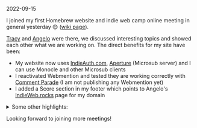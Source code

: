 2022-09-15


I joined my first Homebrew website and indie web camp online meeting in general yesterday 😊 ([wiki page](https://indieweb.org/events/2022-09-015-hwc-pacific)).

[Tracy](https://tracydurnell.com/) and [Angelo](https://ragt.ag/) were there, we discussed interesting topics and showed each other what we are working on. 
The direct benefits for my site have been:

* My website now uses [IndieAuth.com](https://indieweb.org/indieauth.com), [Aperture](https://aperture.p3k.io/) (Microsub server) and I can use Monocle and other Microsub clients
* I reactivated Webmention and tested they are working correctly with [Comment Parade](https://commentpara.de) (I am not publishing any Webmention yet)
* I added a Score section in my footer which points to Angelo's [IndieWeb.rocks](https://indieweb.rocks) page for my domain

<details>
<summary>
Some other highlights:
</summary>

* Angelo's [the-street](https://indieweb.rocks/the-street) a way to give an address to domains inspired by Snow Crash. I will add bellow my interpretation and derived ideas:
    * The address is a domain hash, a lot of hashes will not point to an active domain
    * To solve this issue lists of addresses can be created. 'the-street' is one such list
    * I imagine that these lists could be navigated similar to webrings
    * All sorts of visualizations could be created as well (from street representations to plotting in a graph)
    * Address list could also be merged to display my own personal list of all the websites I share a community with
    * I could even see how many communities do I share with one or another domain
    * Any plain old links page/blogroll could be enhanced with a visualization, the actual hash can be hidden from view
    * A (separate?) path hash could help us map out people located on shared services such as Known
* Discussed with Tracy and Angelo about pop-ins, personas, online meetings and collaboration.
* Learnt about [https://www.gather.town/](https://www.gather.town/) dynamic videocall rooms with 2D videogame controls. Free up to 25 people at a time 
* Learnt about whostyle, a way to have a say on how the reader will display your mf2 content and it's complications
* Proposed "alternate embed" or "alternate embeddable" that would point to an embed friendly version of your h-entry. This should be more powerful than whostyle and easier to implement (I assume)
</details>

Looking forward to joining more meetings!
